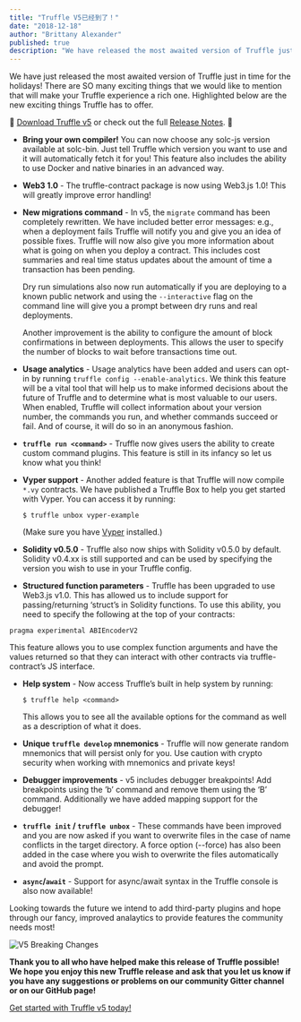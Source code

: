 ```yaml
---
title: "Truffle V5已经到了！"
date: "2018-12-18"
author: "Brittany Alexander"
published: true
description: "We have released the most awaited version of Truffle just in time for the holidays! There are SO many exciting things to mention that will make your Truffle experience a rich one."
---
```

We have just released the most awaited version of Truffle just in time for the
holidays! There are SO many exciting things that we would like to mention that
will make your Truffle experience a rich one. Highlighted below are the new
exciting things Truffle has to offer.

👯    [Download Truffle v5](https://truffleframework.com/truffle) or check out the
full [Release Notes](https://github.com/trufflesuite/truffle/releases/tag/v5.0.0).    👯

- **Bring your own compiler!** You can now choose any solc-js version
  available at solc-bin. Just tell Truffle which version you want to use and it
  will automatically fetch it for you! This feature also includes the ability to
  use Docker and native binaries in an advanced way.

- **Web3 1.0** - The truffle-contract package is now using Web3.js 1.0! This
  will greatly improve error handling!

- **New migrations command** - In v5, the `migrate` command has been completely
  rewritten. We have included better error messages: e.g., when a deployment fails
  Truffle will notify you and give you an idea of possible fixes. Truffle will
  now also give you more information about what is going on when you deploy a
  contract. This includes cost summaries and real time status updates about the
  amount of time a transaction has been pending.

  Dry run simulations also now run automatically if you are deploying to a known
  public network and using the `--interactive` flag on the command line will give
  you a prompt between dry runs and real deployments.

  Another improvement is the ability to configure the amount of block confirmations
  in between deployments. This allows the user to specify the number of blocks to
  wait before transactions time out.

- **Usage analytics** - Usage analytics have been added and users can opt-in by
  running `truffle config --enable-analytics`. We think this feature will be a
  vital tool that will help us to make informed decisions about the future of Truffle
  and to determine what is most valuable to our users. When enabled, Truffle will
  collect information about your version number, the commands you run, and
  whether commands succeed or fail. And of course, it will do so in an anonymous
  fashion.

- **`truffle run <command>`** -  Truffle now gives users the ability to create
  custom command plugins. This feature is still in its infancy so let us know
  what you think!

- **Vyper support** - Another added feature is that Truffle will now compile
  `*.vy` contracts. We have published a Truffle Box to help you get started
  with Vyper. You can access it by running:

  ```shell
  $ truffle unbox vyper-example
  ```

  (Make sure you have [Vyper](https://vyper.readthedocs.io/en/latest/installing-vyper.html) installed.)

- **Solidity v0.5.0** - Truffle also now ships with Solidity v0.5.0 by default.
  Solidity v0.4.xx is still supported and can be used by specifying the version
  you wish to use in your Truffle config.

-  **Structured function parameters** - Truffle has been upgraded to use
   Web3.js v1.0. This has allowed us to include support for passing/returning
   ‘struct’s in Solidity functions. To use this ability, you need to specify the
   following at the top of your contracts:

  ```solidity
  pragma experimental ABIEncoderV2
  ```

  This feature allows you to use complex function arguments and have the values
  returned so that they can interact with other contracts via truffle-contract’s
  JS interface.

- **Help system** - Now access Truffle’s built in help system by running:
  ```shell
  $ truffle help <command>
  ```

  This allows you to see all the available options for the command as well as a
  description of what it does.

- **Unique `truffle develop` mnemonics** - Truffle will now generate random mnemonics
  that will persist only for you. Use caution with crypto security when working
  with mnemonics and private keys!

- **Debugger improvements** - v5 includes debugger breakpoints! Add breakpoints
  using the ’b’ command and remove them using the ‘B’ command. Additionally we
  have added mapping support for the debugger!

- **`truffle init` / `truffle unbox`** - These commands have been improved and
  you are now asked if you want to overwrite files in the case of name conflicts
  in the target directory. A force option (--force) has also been added in the
  case where you wish to overwrite the files automatically and avoid the
  prompt.

- **`async`/`await`** - Support for async/await syntax in the Truffle console
  is also now available!

Looking towards the future we intend to add third-party plugins and
hope through our fancy, improved analaytics to provide features the community
needs most!

![V5 Breaking Changes](/img/blog/truffle-v5-blog-media/breaking-changes-photo-v5.png)

**Thank you to all who have helped make this release of Truffle possible! We
hope you enjoy this new Truffle release and ask that you let us know if you have
any suggestions or problems on our community Gitter channel or on our GitHub
page!**

[Get started with Truffle v5 today!](https://truffleframework.com/truffle)
